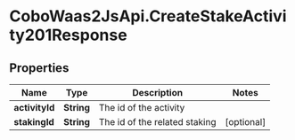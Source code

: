 # CoboWaas2JsApi.CreateStakeActivity201Response

## Properties

Name | Type | Description | Notes
------------ | ------------- | ------------- | -------------
**activityId** | **String** | The id of the activity | 
**stakingId** | **String** | The id of the related staking | [optional] 


